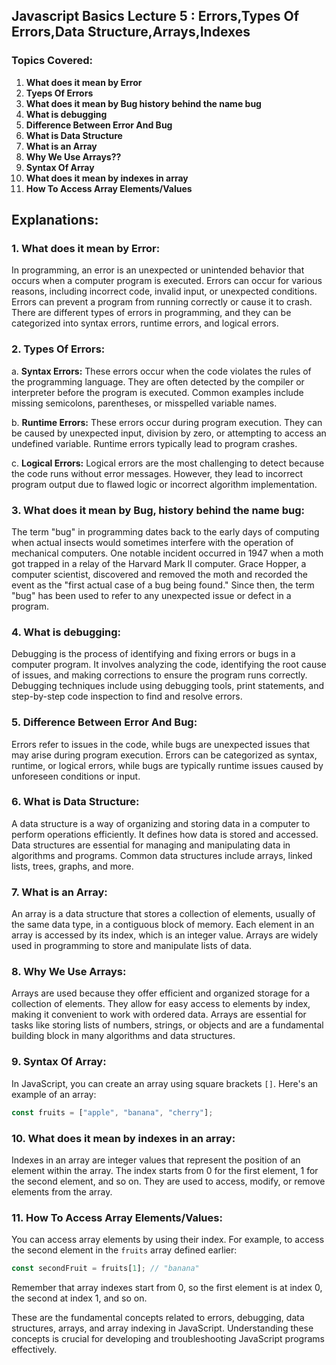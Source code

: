 ## Javascript Basics Lecture 5 : Errors,Types Of Errors,Data Structure,Arrays,Indexes

### Topics Covered:

1. **What does it mean by Error**
2. **Tyeps Of Errors**
3. **What does it mean by Bug history behind the name bug**
4. **What is debugging**
5. **Difference Between Error And Bug**
6. **What is Data Structure**
7. **What is an Array**
8. **Why We Use Arrays??**
9. **Syntax Of Array**
10. **What does it mean by indexes in array**
11. **How To Access Array Elements/Values**

## Explanations:

### 1. What does it mean by Error:

In programming, an error is an unexpected or unintended behavior that occurs when a computer program is executed. Errors can occur for various reasons, including incorrect code, invalid input, or unexpected conditions. Errors can prevent a program from running correctly or cause it to crash. There are different types of errors in programming, and they can be categorized into syntax errors, runtime errors, and logical errors.

### 2. Types Of Errors:

a. **Syntax Errors:** These errors occur when the code violates the rules of the programming language. They are often detected by the compiler or interpreter before the program is executed. Common examples include missing semicolons, parentheses, or misspelled variable names.

b. **Runtime Errors:** These errors occur during program execution. They can be caused by unexpected input, division by zero, or attempting to access an undefined variable. Runtime errors typically lead to program crashes.

c. **Logical Errors:** Logical errors are the most challenging to detect because the code runs without error messages. However, they lead to incorrect program output due to flawed logic or incorrect algorithm implementation.

### 3. What does it mean by Bug, history behind the name bug:

The term "bug" in programming dates back to the early days of computing when actual insects would sometimes interfere with the operation of mechanical computers. One notable incident occurred in 1947 when a moth got trapped in a relay of the Harvard Mark II computer. Grace Hopper, a computer scientist, discovered and removed the moth and recorded the event as the "first actual case of a bug being found." Since then, the term "bug" has been used to refer to any unexpected issue or defect in a program.

### 4. What is debugging:

Debugging is the process of identifying and fixing errors or bugs in a computer program. It involves analyzing the code, identifying the root cause of issues, and making corrections to ensure the program runs correctly. Debugging techniques include using debugging tools, print statements, and step-by-step code inspection to find and resolve errors.

### 5. Difference Between Error And Bug:

Errors refer to issues in the code, while bugs are unexpected issues that may arise during program execution. Errors can be categorized as syntax, runtime, or logical errors, while bugs are typically runtime issues caused by unforeseen conditions or input.

### 6. What is Data Structure:

A data structure is a way of organizing and storing data in a computer to perform operations efficiently. It defines how data is stored and accessed. Data structures are essential for managing and manipulating data in algorithms and programs. Common data structures include arrays, linked lists, trees, graphs, and more.

### 7. What is an Array:

An array is a data structure that stores a collection of elements, usually of the same data type, in a contiguous block of memory. Each element in an array is accessed by its index, which is an integer value. Arrays are widely used in programming to store and manipulate lists of data.

### 8. Why We Use Arrays:

Arrays are used because they offer efficient and organized storage for a collection of elements. They allow for easy access to elements by index, making it convenient to work with ordered data. Arrays are essential for tasks like storing lists of numbers, strings, or objects and are a fundamental building block in many algorithms and data structures.

### 9. Syntax Of Array:

In JavaScript, you can create an array using square brackets `[]`. Here's an example of an array:

```javascript
const fruits = ["apple", "banana", "cherry"];
```

### 10. What does it mean by indexes in an array:

Indexes in an array are integer values that represent the position of an element within the array. The index starts from 0 for the first element, 1 for the second element, and so on. They are used to access, modify, or remove elements from the array.

### 11. How To Access Array Elements/Values:

You can access array elements by using their index. For example, to access the second element in the `fruits` array defined earlier:

```javascript
const secondFruit = fruits[1]; // "banana"
```

Remember that array indexes start from 0, so the first element is at index 0, the second at index 1, and so on.

These are the fundamental concepts related to errors, debugging, data structures, arrays, and array indexing in JavaScript. Understanding these concepts is crucial for developing and troubleshooting JavaScript programs effectively.